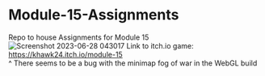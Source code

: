 # Module-15-Assignments
Repo to house Assignments for Module 15
![Screenshot 2023-06-28 043017](https://github.com/hawkk24/Module-15-Assignments/assets/137130351/ee88fd92-0d96-4a70-bb31-3d7eb6aa93a9)
Link to itch.io game: https://khawk24.itch.io/module-15 \
^ There seems to be a bug with the minimap fog of war in the WebGL build
